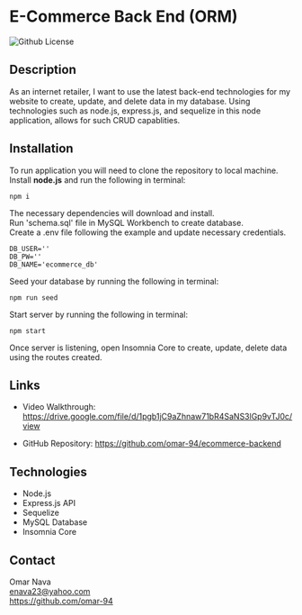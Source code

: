 # E-Commerce Back End (ORM)
![Github License](https://img.shields.io/badge/license-MIT-blue)

## Description
As an internet retailer, I want to use the latest back-end technologies for my website to create, update, and delete data in my database. Using technologies such as node.js, express.js, and sequelize in this node application, allows for such CRUD capablities.

## Installation
To run application you will need to clone the repository to local machine.   
Install **node.js** and run the following in terminal:
```
npm i
```
The necessary dependencies will download and install.  
Run 'schema.sql' file in MySQL Workbench to create database.  
Create a .env file following the example and update necessary credentials.
```
DB_USER=''
DB_PW=''
DB_NAME='ecommerce_db'
```
Seed your database by running the following in terminal:
```
npm run seed
```
Start server by running the following in terminal:
```
npm start
```
Once server is listening, open Insomnia Core to create, update, delete data using the routes created.

## Links
- Video Walkthrough: 
https://drive.google.com/file/d/1pgb1jC9aZhnaw71bR4SaNS3lGp9vTJ0c/view

- GitHub Repository:
https://github.com/omar-94/ecommerce-backend

## Technologies
- Node.js
- Express.js API
- Sequelize
- MySQL Database
- Insomnia Core

## Contact 
Omar Nava  
enava23@yahoo.com  
https://github.com/omar-94  